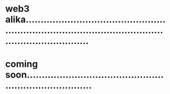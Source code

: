 # web3 alika................................................................................................................................
# coming soon...........................................................................
